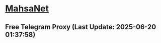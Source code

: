 
# [MahsaNet](https://t.me/mahsa_net)
## Free Telegram Proxy (Last Update: 2025-06-20 01:37:58)

    